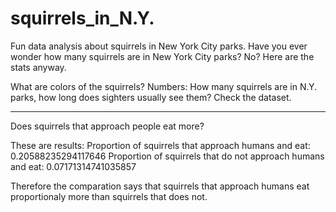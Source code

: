 # squirrels_in_N.Y.

Fun data analysis about squirrels in New York City parks.
Have you ever wonder how many squirrels are in New York City parks? No? Here are the stats anyway.

What are colors of the squirrels? 
Numbers: How many squirrels are in N.Y. parks, how long does sighters usually see them?
Check the dataset.

--------
Does squirrels that approach people eat more?

These are results:
Proportion of squirrels that approach humans and eat: 0.20588235294117646
Proportion of squirrels that do not approach humans and eat: 0.07171314741035857

Therefore the comparation says that squirrels that approach humans eat proportionaly more than squirrels that does not.
